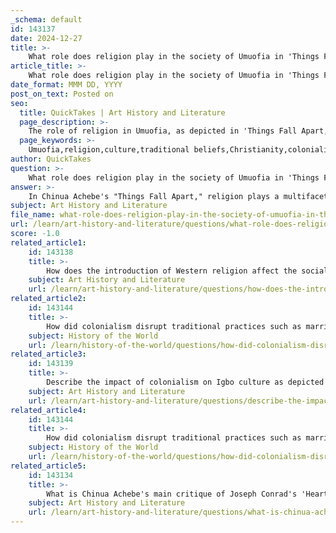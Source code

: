 ```yaml
---
_schema: default
id: 143137
date: 2024-12-27
title: >-
    What role does religion play in the society of Umuofia in 'Things Fall Apart'?
article_title: >-
    What role does religion play in the society of Umuofia in 'Things Fall Apart'?
date_format: MMM DD, YYYY
post_on_text: Posted on
seo:
  title: QuickTakes | Art History and Literature
  page_description: >-
    The role of religion in Umuofia, as depicted in 'Things Fall Apart,' encompasses traditional Igbo beliefs, the impact of Christianity, and the effects of colonialism on social cohesion and cultural identity.
  page_keywords: >-
    Umuofia,religion,culture,traditional beliefs,Christianity,colonialism,social structure,identity,Igbo society,conflict,Mr. Brown,Nwoye,community,rituals
author: QuickTakes
question: >-
    What role does religion play in the society of Umuofia in 'Things Fall Apart'?
answer: >-
    In Chinua Achebe's "Things Fall Apart," religion plays a multifaceted role in the society of Umuofia, deeply intertwined with the community's cultural identity, social structure, and the impact of colonialism. \n\n1. **Traditional Beliefs**: The religion of Umuofia is rooted in traditional Igbo beliefs, which are closely linked to agriculture and the natural cycles of life. The people of Umuofia worship a pantheon of gods and deities, each associated with different aspects of life, such as fertility, harvest, and the earth. This belief system fosters a sense of community and shared identity, as rituals and ceremonies are integral to social cohesion.\n\n2. **Fear and Control**: The traditional religion is characterized by a fear of the gods, which serves as a means of social control. The community's adherence to these beliefs is often motivated by the desire to appease the gods and ensure favorable conditions for agriculture. This fear-based approach to religion is critiqued by Mr. Brown, a missionary who represents the encroaching Western religion. However, it is noted that the Western faith also employs fear, particularly through the concept of punishment for sins, highlighting a commonality between the two belief systems.\n\n3. **Clash with Christianity**: The arrival of missionaries introduces Christianity, which disrupts the existing social order. This clash is exemplified in the character of Nwoye, Okonkwo's son, who finds solace in Christianity, rejecting the harshness of his father's traditional values. Nwoye's conversion symbolizes a rebellion against the rigid structures of Igbo society and reflects the broader theme of change versus tradition. The dialogue between Akunna and Mr. Brown further illustrates the complexities of faith, as they discuss the similarities between their respective religions, suggesting that both systems seek to address fundamental human concerns.\n\n4. **Disruption of Social Cohesion**: The introduction of Western religion leads to the empowerment of outcasts and the weakening of the traditional justice system. This shift contributes to the disintegration of Umuofia's social fabric, as the community grapples with the implications of colonialism. The traditional practices that once provided stability and identity are undermined, leading to a crisis of values and beliefs.\n\n5. **Symbolism and Themes**: Religion in "Things Fall Apart" serves as a lens through which Achebe critiques colonialism and explores themes of identity, morality, and the human condition. The apocalyptic imagery in Yeats' poetry resonates with the collapse of Umuofia, mirroring the destructive impact of colonial forces on indigenous cultures.\n\nIn summary, religion in Umuofia is not merely a set of beliefs but a vital component of the community's identity and social structure. The interplay between traditional Igbo religion and the newly introduced Christianity highlights the complexities of cultural exchange and the profound effects of colonialism on indigenous societies.
subject: Art History and Literature
file_name: what-role-does-religion-play-in-the-society-of-umuofia-in-things-fall-apart.md
url: /learn/art-history-and-literature/questions/what-role-does-religion-play-in-the-society-of-umuofia-in-things-fall-apart
score: -1.0
related_article1:
    id: 143138
    title: >-
        How does the introduction of Western religion affect the social order in 'Things Fall Apart'?
    subject: Art History and Literature
    url: /learn/art-history-and-literature/questions/how-does-the-introduction-of-western-religion-affect-the-social-order-in-things-fall-apart
related_article2:
    id: 143144
    title: >-
        How did colonialism disrupt traditional practices such as marriage and burial rituals in Igbo culture?
    subject: History of the World
    url: /learn/history-of-the-world/questions/how-did-colonialism-disrupt-traditional-practices-such-as-marriage-and-burial-rituals-in-igbo-culture
related_article3:
    id: 143139
    title: >-
        Describe the impact of colonialism on Igbo culture as depicted in 'Things Fall Apart'.
    subject: Art History and Literature
    url: /learn/art-history-and-literature/questions/describe-the-impact-of-colonialism-on-igbo-culture-as-depicted-in-things-fall-apart
related_article4:
    id: 143144
    title: >-
        How did colonialism disrupt traditional practices such as marriage and burial rituals in Igbo culture?
    subject: History of the World
    url: /learn/history-of-the-world/questions/how-did-colonialism-disrupt-traditional-practices-such-as-marriage-and-burial-rituals-in-igbo-culture
related_article5:
    id: 143134
    title: >-
        What is Chinua Achebe's main critique of Joseph Conrad's 'Heart of Darkness' regarding the portrayal of Africa?
    subject: Art History and Literature
    url: /learn/art-history-and-literature/questions/what-is-chinua-achebes-main-critique-of-joseph-conrads-heart-of-darkness-regarding-the-portrayal-of-africa
---
```


&nbsp;